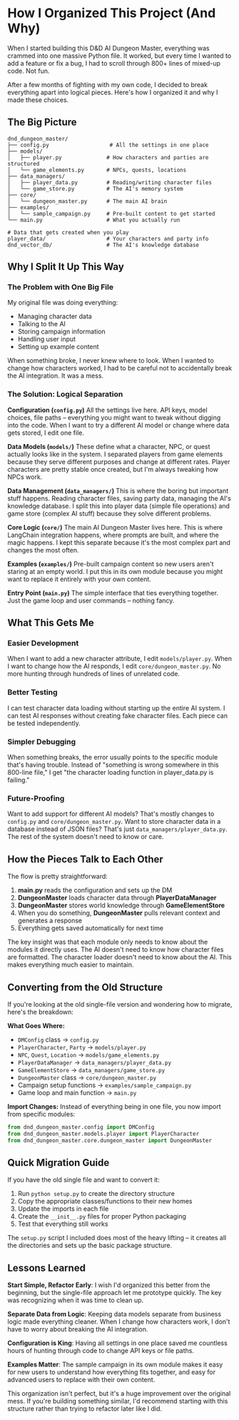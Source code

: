 # How I Organized This Project (And Why)

When I started building this D&D AI Dungeon Master, everything was crammed into one massive Python file. It worked, but every time I wanted to add a feature or fix a bug, I had to scroll through 800+ lines of mixed-up code. Not fun.

After a few months of fighting with my own code, I decided to break everything apart into logical pieces. Here's how I organized it and why I made these choices.

## The Big Picture

```
dnd_dungeon_master/
├── config.py                   # All the settings in one place
├── models/
│   ├── player.py              # How characters and parties are structured
│   └── game_elements.py       # NPCs, quests, locations
├── data_managers/
│   ├── player_data.py         # Reading/writing character files
│   └── game_store.py          # The AI's memory system
├── core/
│   └── dungeon_master.py      # The main AI brain
├── examples/
│   └── sample_campaign.py     # Pre-built content to get started
└── main.py                    # What you actually run

# Data that gets created when you play
player_data/                   # Your characters and party info
dnd_vector_db/                 # The AI's knowledge database
```

## Why I Split It Up This Way

### The Problem with One Big File
My original file was doing everything:
- Managing character data
- Talking to the AI
- Storing campaign information  
- Handling user input
- Setting up example content

When something broke, I never knew where to look. When I wanted to change how characters worked, I had to be careful not to accidentally break the AI integration. It was a mess.

### The Solution: Logical Separation

**Configuration (`config.py`)**
All the settings live here. API keys, model choices, file paths – everything you might want to tweak without digging into the code. When I want to try a different AI model or change where data gets stored, I edit one file.

**Data Models (`models/`)**
These define what a character, NPC, or quest actually looks like in the system. I separated players from game elements because they serve different purposes and change at different rates. Player characters are pretty stable once created, but I'm always tweaking how NPCs work.

**Data Management (`data_managers/`)**
This is where the boring but important stuff happens. Reading character files, saving party data, managing the AI's knowledge database. I split this into player data (simple file operations) and game store (complex AI stuff) because they solve different problems.

**Core Logic (`core/`)**
The main AI Dungeon Master lives here. This is where LangChain integration happens, where prompts are built, and where the magic happens. I kept this separate because it's the most complex part and changes the most often.

**Examples (`examples/`)**
Pre-built campaign content so new users aren't staring at an empty world. I put this in its own module because you might want to replace it entirely with your own content.

**Entry Point (`main.py`)**
The simple interface that ties everything together. Just the game loop and user commands – nothing fancy.

## What This Gets Me

### Easier Development
When I want to add a new character attribute, I edit `models/player.py`. When I want to change how the AI responds, I edit `core/dungeon_master.py`. No more hunting through hundreds of lines of unrelated code.

### Better Testing
I can test character data loading without starting up the entire AI system. I can test AI responses without creating fake character files. Each piece can be tested independently.

### Simpler Debugging
When something breaks, the error usually points to the specific module that's having trouble. Instead of "something is wrong somewhere in this 800-line file," I get "the character loading function in player_data.py is failing."

### Future-Proofing
Want to add support for different AI models? That's mostly changes to `config.py` and `core/dungeon_master.py`. Want to store character data in a database instead of JSON files? That's just `data_managers/player_data.py`. The rest of the system doesn't need to know or care.

## How the Pieces Talk to Each Other

The flow is pretty straightforward:

1. **main.py** reads the configuration and sets up the DM
2. **DungeonMaster** loads character data through **PlayerDataManager**  
3. **DungeonMaster** stores world knowledge through **GameElementStore**
4. When you do something, **DungeonMaster** pulls relevant context and generates a response
5. Everything gets saved automatically for next time

The key insight was that each module only needs to know about the modules it directly uses. The AI doesn't need to know how character files are formatted. The character loader doesn't need to know about the AI. This makes everything much easier to maintain.

## Converting from the Old Structure

If you're looking at the old single-file version and wondering how to migrate, here's the breakdown:

**What Goes Where:**
- `DMConfig` class → `config.py`
- `PlayerCharacter`, `Party` → `models/player.py`  
- `NPC`, `Quest`, `Location` → `models/game_elements.py`
- `PlayerDataManager` → `data_managers/player_data.py`
- `GameElementStore` → `data_managers/game_store.py`
- `DungeonMaster` class → `core/dungeon_master.py`
- Campaign setup functions → `examples/sample_campaign.py`
- Game loop and main function → `main.py`

**Import Changes:**
Instead of everything being in one file, you now import from specific modules:
```python
from dnd_dungeon_master.config import DMConfig
from dnd_dungeon_master.models.player import PlayerCharacter
from dnd_dungeon_master.core.dungeon_master import DungeonMaster
```

## Quick Migration Guide

If you have the old single file and want to convert it:

1. Run `python setup.py` to create the directory structure
2. Copy the appropriate classes/functions to their new homes
3. Update the imports in each file
4. Create the `__init__.py` files for proper Python packaging
5. Test that everything still works

The `setup.py` script I included does most of the heavy lifting – it creates all the directories and sets up the basic package structure.

## Lessons Learned

**Start Simple, Refactor Early**: I wish I'd organized this better from the beginning, but the single-file approach let me prototype quickly. The key was recognizing when it was time to clean up.

**Separate Data from Logic**: Keeping data models separate from business logic made everything cleaner. When I change how characters work, I don't have to worry about breaking the AI integration.

**Configuration is King**: Having all settings in one place saved me countless hours of hunting through code to change API keys or file paths.

**Examples Matter**: The sample campaign in its own module makes it easy for new users to understand how everything fits together, and easy for advanced users to replace with their own content.

This organization isn't perfect, but it's a huge improvement over the original mess. If you're building something similar, I'd recommend starting with this structure rather than trying to refactor later like I did.